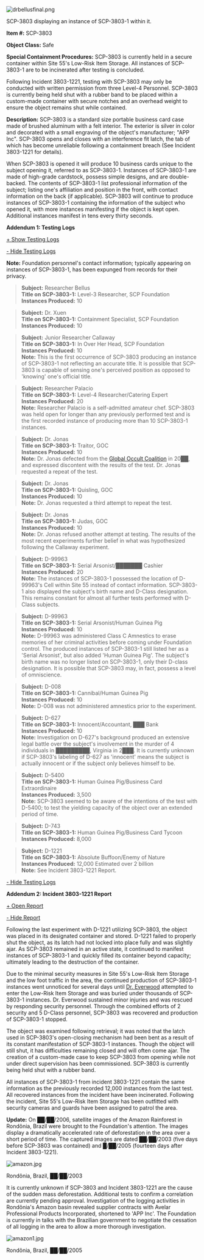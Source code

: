 ![drbellusfinal.png](http://scp-wiki.wdfiles.com/local--files/scp-3803/drbellusfinal.png)

SCP-3803 displaying an instance of SCP-3803-1 within it.

**Item #:** SCP-3803

**Object Class:** Safe

**Special Containment Procedures:** SCP-3803 is currently held in a secure container within Site 55's Low-Risk Item Storage. All instances of SCP-3803-1 are to be incinerated after testing is concluded.

Following Incident 3803-1221, testing with SCP-3803 may only be conducted with written permission from three Level-4 Personnel. SCP-3803 is currently being held shut with a rubber band to be placed within a custom-made container with secure notches and an overhead weight to ensure the object remains shut while contained.

**Description:** SCP-3803 is a standard size portable business card case made of brushed aluminum with a felt interior. The exterior is silver in color and decorated with a small engraving of the object's manufacturer; "APP Inc". SCP-3803 opens and closes with an interference fit latch, the tab of which has become unreliable following a containment breach (See Incident 3803-1221 for details).

When SCP-3803 is opened it will produce 10 business cards unique to the subject opening it, referred to as SCP-3803-1. Instances of SCP-3803-1 are made of high-grade cardstock, possess simple designs, and are double-backed. The contents of SCP-3803-1 list professional information of the subject; listing one's affiliation and position in the front, with contact information on the back (if applicable). SCP-3803 will continue to produce instances of SCP-3803-1 containing the information of the subject who opened it, with more instances manifesting if the object is kept open. Additional instances manifest in tens every thirty seconds.

**Addendum 1: Testing Logs**

[+ Show Testing Logs](javascript:;)

[\- Hide Testing Logs](javascript:;)

**Note:** Foundation personnel's contact information; typically appearing on instances of SCP-3803-1, has been expunged from records for their privacy.

> **Subject:** Researcher Bellus  
> **Title on SCP-3803-1:** Level-3 Researcher, SCP Foundation  
> **Instances Produced:** 10

> **Subject:** Dr. Xuen  
> **Title on SCP-3803-1:** Containment Specialist, SCP Foundation  
> **Instances Produced:** 10

> **Subject:** Junior Researcher Callaway  
> **Title on SCP-3803-1:** In Over Her Head, SCP Foundation  
> **Instances Produced:** 10  
> **Note:** This is the first occurrence of SCP-3803 producing an instance of SCP-3803-1 not reflecting an accurate title. It is possible that SCP-3803 is capable of sensing one's perceived position as opposed to 'knowing' one's official title.

> **Subject:** Researcher Palacio  
> **Title on SCP-3803-1:** Level-4 Researcher/Catering Expert  
> **Instances Produced:** 20  
> **Note:** Researcher Palacio is a self-admitted amateur chef. SCP-3803 was held open for longer than any previously performed test and is the first recorded instance of producing more than 10 SCP-3803-1 instances.

> **Subject:** Dr. Jonas  
> **Title on SCP-3803-1:** Traitor, GOC  
> **Instances Produced:** 10  
> **Note:** Dr. Jonas defected from the [Global Occult Coalition](/goc-hub-page) in 20██, and expressed discontent with the results of the test. Dr. Jonas requested a repeat of the test.

> **Subject:** Dr. Jonas  
> **Title on SCP-3803-1:** Quisling, GOC  
> **Instances Produced:** 10  
> **Note:** Dr. Jonas requested a third attempt to repeat the test.

> **Subject:** Dr. Jonas  
> **Title on SCP-3803-1:** Judas, GOC  
> **Instances Produced:** 10  
> **Note:** Dr. Jonas refused another attempt at testing. The results of the most recent experiments further belief in what was hypothesized following the Callaway experiment.

> **Subject:** D-99963  
> **Title on SCP-3803-1:** Serial Arsonist/███████ Cashier  
> **Instances Produced:** 20  
> **Note:** The instances of SCP-3803-1 possessed the location of D-99963's Cell within Site 55 instead of contact information. SCP-3803-1 also displayed the subject's birth name and D-Class designation. This remains constant for almost all further tests performed with D-Class subjects.

> **Subject:** D-99963  
> **Title on SCP-3803-1:** Serial Arsonist/Human Guinea Pig  
> **Instances Produced:** 10  
> **Note:** D-99963 was administered Class C Amnestics to erase memories of her criminal activities before coming under Foundation control. The produced instances of SCP-3803-1 still listed her as a 'Serial Arsonist', but also added 'Human Guinea Pig'. The subject's birth name was no longer listed on SCP-3803-1, only their D-class designation. It is possible that SCP-3803 may, in fact, possess a level of omniscience.

> **Subject:** D-008  
> **Title on SCP-3803-1:** Cannibal/Human Guinea Pig  
> **Instances Produced:** 10  
> **Note:** D-008 was not administered amnestics prior to the experiment.

> **Subject:** D-627  
> **Title on SCP-3803-1:** Innocent/Accountant, ███ Bank  
> **Instances Produced:** 10  
> **Note:** Investigation on D-627's background produced an extensive legal battle over the subject's involvement in the murder of 4 individuals in █████████, Virginia in 2███. It is currently unknown if SCP-3803's labeling of D-627 as 'innocent' means the subject is actually innocent or if the subject only believes himself to be.

> **Subject:** D-5400  
> **Title on SCP-3803-1:** Human Guinea Pig/Business Card Extraordinaire  
> **Instances Produced:** 3,500  
> **Note:** SCP-3803 seemed to be aware of the intentions of the test with D-5400; to test the yielding capacity of the object over an extended period of time.

> **Subject:** D-743  
> **Title on SCP-3803-1:** Human Guinea Pig/Business Card Tycoon  
> **Instances Produced:** 8,000

> **Subject:** D-1221  
> **Title on SCP-3803-1:** Absolute Buffoon/Enemy of Nature  
> **Instances Produced:** 12,000 Estimated over 2 billion  
> **Note:** See Incident 3803-1221 Report.

[\- Hide Testing Logs](javascript:;)

  
**Addendum 2: Incident 3803-1221 Report**  

[+ Open Report](javascript:;)

[\- Hide Report](javascript:;)

Following the last experiment with D-1221 utilizing SCP-3803, the object was placed in its designated container and stored. D-1221 failed to properly shut the object, as its latch had not locked into place fully and was slightly ajar. As SCP-3803 remained in an active state, it continued to manifest instances of SCP-3803-1 and quickly filled its container beyond capacity; ultimately leading to the destruction of the container.

Due to the minimal security measures in Site 55's Low-Risk Item Storage and the low foot traffic in the area, the continued production of SCP-3803-1 instances went unnoticed for several days until [Dr. Everwood](/scp-4224) attempted to enter the Low-Risk Item Storage and was buried under thousands of SCP-3803-1 instances. Dr. Everwood sustained minor injuries and was rescued by responding security personnel. Through the combined efforts of 2 security and 5 D-Class personnel, SCP-3803 was recovered and production of SCP-3803-1 stopped.

The object was examined following retrieval; it was noted that the latch used in SCP-3803's open-closing mechanism had been bent as a result of its constant manifestation of SCP-3803-1 instances. Though the object will still shut, it has difficulties remaining closed and will often come ajar. The creation of a custom-made case to keep SCP-3803 from opening while not under direct supervision has been commissioned. SCP-3803 is currently being held shut with a rubber band.

All instances of SCP-3803-1 from incident 3803-1221 contain the same information as the previously recorded 12,000 instances from the last test. All recovered instances from the incident have been incinerated. Following the incident, Site 55's Low-Risk Item Storage has been outfitted with security cameras and guards have been assigned to patrol the area.

**Update:** On ██/██/2006, satellite images of the Amazon Rainforest in Rondônia, Brazil were brought to the Foundation's attention. The images display a dramatically accelerated rate of deforestation in the area over a short period of time. The captured images are dated ██/██/2003 (five days before SCP-3803 was contained) and █/██/2005 (fourteen days after Incident 3803-1221).

![amazon.jpg](http://scp-wiki.wdfiles.com/local--files/scp-3803/amazon.jpg)

Rondônia, Brazil, ██/██/2003

It is currently unknown if SCP-3803 and Incident 3803-1221 are the cause of the sudden mass deforestation. Additional tests to confirm a correlation are currently pending approval. Investigation of the logging activities in Rondônia's Amazon basin revealed supplier contracts with Avelar Professional Products Incorporated, shortened to 'APP Inc'. The Foundation is currently in talks with the Brazilian government to negotiate the cessation of all logging in the area to allow a more thorough investigation.

![amazon1.jpg](http://scp-wiki.wdfiles.com/local--files/scp-3803/amazon1.jpg)

Rondônia, Brazil, ██/██/2005